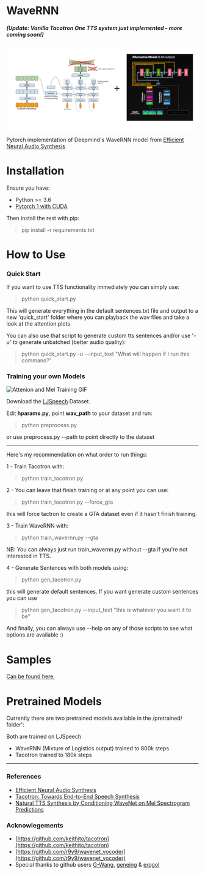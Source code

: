 # WaveRNN

##### (Update: Vanilla Tacotron One TTS system just implemented - more coming soon!)

![Tacotron with WaveRNN diagrams](assets/tacotron_wavernn.png)

Pytorch implementation of Deepmind's WaveRNN model from [Efficient Neural Audio Synthesis](https://arxiv.org/abs/1802.08435v1)

# Installation

Ensure you have: 

* Python >= 3.6
* [Pytorch 1 with CUDA](https://pytorch.org/)

Then install the rest with pip:

> pip install -r requirements.txt

# How to Use

### Quick Start

If you want to use TTS functionality immediately you can simply use:

> python quick_start.py

This will generate everything in the default sentences.txt file and output to a new 'quick_start' folder where you can playback the wav files and take a look at the attention plots

You can also use that script to generate custom tts sentences and/or use '-u' to generate unbatched (better audio quality):

> python quick_start.py -u --input_text "What will happen if I run this command?'


### Training your own Models
![Attenion and Mel Training GIF](assets/training_viz.gif)

Download the [LJSpeech](https://keithito.com/LJ-Speech-Dataset/) Dataset.

Edit **hparams.py**, point **wav_path** to your dataset and run: 

> python preprocess.py

or use preprocess.py --path to point directly to the dataset
___

Here's my recommendation on what order to run things: 

1 - Train Tacotron with:

> python train_tacotron.py

2 - You can leave that finish training or at any point you can use: 

> python train_tacotron.py --force_gta

this will force tactron to create a GTA dataset even if it hasn't finish training.

3 - Train WaveRNN with:

> python train_wavernn.py --gta

NB: You can always just run train_wavernn.py without --gta if you're not interested in TTS.

4 - Generate Sentences with both models using:

> python gen_tacotron.py

this will generate default sentences. If you want generate custom sentences you can use

> python gen_tacotron.py --input_text "this is whatever you want it to be"

And finally, you can always use --help on any of those scripts to see what options are available :)



# Samples

[Can be found here.](https://fatchord.github.io/model_outputs/)

# Pretrained Models

Currently there are two pretrained models available in the /pretrained/ folder':

Both are trained on LJSpeech

* WaveRNN (Mixture of Logistics output) trained to 800k steps 
* Tacotron trained to 180k steps

____

### References

* [Efficient Neural Audio Synthesis](https://arxiv.org/abs/1802.08435v1)
* [Tacotron: Towards End-to-End Speech Synthesis](https://arxiv.org/abs/1703.10135)
* [Natural TTS Synthesis by Conditioning WaveNet on Mel Spectrogram Predictions](https://arxiv.org/abs/1712.05884)

### Acknowlegements

* [https://github.com/keithito/tacotron](https://github.com/keithito/tacotron)
* [https://github.com/r9y9/wavenet_vocoder](https://github.com/r9y9/wavenet_vocoder)
* Special thanks to github users [G-Wang](https://github.com/G-Wang), [geneing](https://github.com/geneing) & [erogol](https://github.com/erogol)




